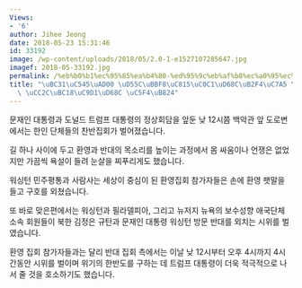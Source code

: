 ```yaml
---
Views:
- '6'
author: Jihee Jeong
date: 2018-05-23 15:31:46
id: 33192
image: /wp-content/uploads/2018/05/2.0-1-e1527107285647.jpg
imagef: 2018-05-33192.jpg
permalink: /%eb%b0%b1%ec%95%85%ea%b4%80-%ed%95%9c%eb%af%b8%ec%a0%95%ec%83%81%ed%9a%8c%eb%8b%b4%ec%9e%a5-%eb%b0%96%ec%84%9c-%ec%b0%ac%eb%b0%98%ec%a7%91%ed%9a%8c-%ec%97%b4%eb%a0%a4/
title: "\uBC31\uC545\uAD00 \uD55C\uBBF8\uC815\uC0C1\uD68C\uB2F4\uC7A5 \uBC16\uC11C\
  \ \uCC2C\uBC18\uC9D1\uD68C \uC5F4\uB824"
---
```


문재인 대통령과 도널드 트럼프 대통령의 정상회담을 앞둔 낮 12시쯤 백악관 앞 도로변에서는 한인 단체들의 찬반집회가 벌어졌습니다.

길 하나 사이에 두고 환영과 반대의 목소리를 높이는 과정에서 몸 싸움이나 언쟁은 없었지만 가끔씩 욕설이 들려 눈살을 찌푸리게도 했습니다.

워싱턴 민주평통과 사람사는 세상이 중심이 된 환영집회 참가자들은 손에 환영 팻말을 들고 구호를 외쳤습니다.

또 바로 맞은편에서는 워싱턴과 필라델피아, 그리고 뉴저지 뉴욕의 보수성향 애국단체 소속 회원들이 북한 김정은 규탄과 문재인 대통령 워싱턴 방문 반대를 외치는 시위를 벌였습니다.

환영 집회 참가자들과는 달리 반대 집회 측에서는 이날 낮 12시부터 오후 4시까지 4시간동안 시위를 벌이며 위기의 한반도를 구하는 데 트럼프 대통령이 더욱 적극적으로 나서 줄 것을 호소하기도 했습니다.

&nbsp;